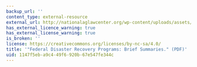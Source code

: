 ```yaml
---
backup_url: ''
content_type: external-resource
external_url: http://nationalaglawcenter.org/wp-content/uploads/assets/crs/RL31734.pdf
has_external_licence_warning: true
has_external_license_warning: true
is_broken: ''
license: https://creativecommons.org/licenses/by-nc-sa/4.0/
title: '"Federal Disaster Recovery Programs: Brief Summaries." (PDF)'
uid: 1147f5eb-a9c4-49f6-920b-67e547fe344c
---
```

